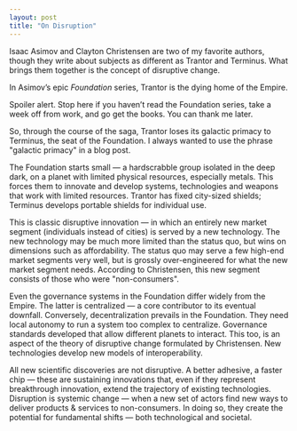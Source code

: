 ```yaml
---
layout: post
title: "On Disruption"
---
```


Isaac Asimov and Clayton Christensen are two of my favorite authors, though they write about subjects as different as Trantor and Terminus. What brings them together is the concept of disruptive change.

In Asimov’s epic _Foundation_ series, Trantor is the dying home of the Empire. 

Spoiler alert. Stop here if you haven’t read the Foundation series, take a week off from work, and go get the books. You can thank me later.

So, through the course of the saga, Trantor loses its galactic primacy to Terminus, the seat of the Foundation. I always wanted to use the phrase "galactic primacy" in a blog post.

The Foundation starts small — a hardscrabble group isolated in the deep dark, on a planet with limited physical resources, especially metals. This forces them to innovate and develop systems, technologies and weapons that work with limited resources. Trantor has fixed city-sized shields; Terminus develops portable shields for individual use.

This is classic disruptive innovation — in which an entirely new market segment (individuals instead of cities) is served by a new technology. The new technology may be much more limited than the status quo, but wins on dimensions such as affordability. The status quo may serve a few high-end market segments very well, but is grossly over-engineered for what the new market segment needs. According to Christensen, this new segment consists of those who were "non-consumers".

Even the governance systems in the Foundation differ widely from the Empire. The latter is centralized — a core contributor to its eventual downfall. Conversely, decentralization prevails in the Foundation. They need local autonomy to run a system too complex to centralize. Governance standards developed that allow different planets to interact. This too, is an aspect of the theory of disruptive change formulated by Christensen. New technologies develop new models of interoperability. 

All new scientific discoveries are not disruptive. A better adhesive, a faster chip — these are sustaining innovations that, even if they represent breakthrough innovation, extend the trajectory of existing technologies. Disruption  is systemic change — when a new set of actors find new ways to deliver products & services to non-consumers. In doing so, they create the potential for fundamental shifts — both technological and societal.
